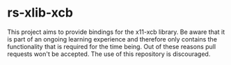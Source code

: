 # rs-xlib-xcb
This project aims to provide bindings for the x11-xcb library. Be aware that it is part of an ongoing learning experience and therefore only contains the functionality that is required for the time being. Out of these reasons pull requests won't be accepted. The use of this repository is discouraged.
